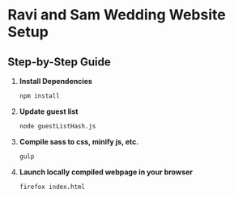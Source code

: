 # Ravi and Sam Wedding Website Setup

## Step-by-Step Guide

1. **Install Dependencies**
   ```sh
   npm install
2. **Update guest list**
   ```sh
   node guestListHash.js
3. **Compile sass to css, minify js, etc.**
   ```sh
   gulp
4. **Launch locally compiled webpage in your browser**
   ```sh
   firefox index.html
